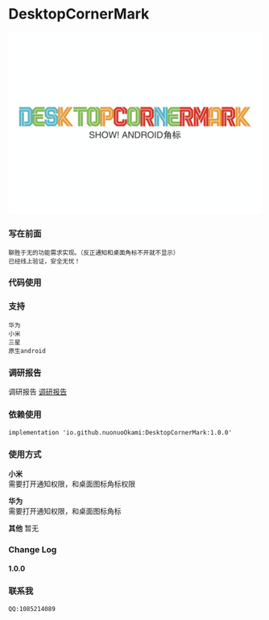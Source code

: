 # DesktopCornerMark

![Image text](https://github.com/nuonuoOkami/images/blob/main/DesktopCornerMark.png)

### 写在前面

    聊胜于无的功能需求实现。（反正通知和桌面角标不开就不显示）
    已经线上验证，安全无忧！

### 代码使用

### 支持

    华为
    小米
    三星
    原生android

### 调研报告

调研报告 [调研报告](https://www.jianshu.com/p/b09c0a1fb540)

### 依赖使用

    implementation 'io.github.nuonuoOkami:DesktopCornerMark:1.0.0'

### 使用方式

**小米**<br />
需要打开通知权限，和桌面图标角标权限 <br/>

**华为**<br />
需要打开通知权限，和桌面图标角标<br />

**其他**
暂无

### Change Log

#### 1.0.0

### 联系我

    QQ:1085214089
    
    
    

